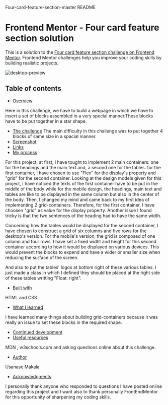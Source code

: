 Four-card-feature-section-master README

# Frontend Mentor - Four card feature section solution

This is a solution to the [Four card feature section challenge on Frontend Mentor](https://www.frontendmentor.io/challenges/four-card-feature-section-weK1eFYK). 
Frontend Mentor challenges help you improve your coding skills by building realistic projects. 


![desktop-preview](https://user-images.githubusercontent.com/60264357/170023468-5d391f74-0069-4b63-a4e2-4600a23de5a2.jpg)


## Table of contents

- [Overview](#overview)

Here in this challenge, we have to build a webpage in which we have to insert a 
set of blocks assembled in a very special manner.These blocks have to be put 
together in a star shape.

  - [The challenge](#the-challenge)
The main difficulty in this challenge was to put together 4 blocks of same size in a spacial manner.
  - [Screenshot](#screenshot)
  - [Links](#links)
- [My process](#my-process)


For this project, at first, I have tought to implement 2 main containers: 
one for the headings and the main text and, a second one for the tables.
for the first container, I have chosen to use "Flex" for the display's property
and "grid" for the second container.
Looking at the design models given for this project, I have noticed the texts of the first container 
have to be put in the middle of the body while for the mobile design, the headings, 
main text and tables are like to be displayed in the same column but also in the center of the body.
Then, I changed my mind and came back to my first idea of implementing 2 grid-containers.
Therefore, for the first container, I have choosen "grid" as value for the display property.
Another issue I found tricky is that the two sentences of the heading had to have the same width.

Concerning how the tables would be displayed for the second container,
I have chosen to construct a grid of six columns and five rows for the desktop's version.
For the mobile's version,  the grid is composed of one column and four rows.
I have set a fixed widht and height for this second container according to how it would be displayed
on various devices. This would prevent the blocks to expend and have a wider or smaller size when 
reducing the surface of the screen.

And also to put the tables' logos at bottom right of these various tables. I just made a class in which
I defined they should be placed at the right side of these tables writting "Float: right".

  - [Built with](#built-with)

HTML and CSS

  - [What I learned](#what-i-learned)

I have learned many things about building grid-containers because it was really an issue to set these 
blocks in the required shape.

  - [Continued development](#continued-development)
  - [Useful resources](#useful-resources)

MDN , w3schools.com and asking questions online about this challenge.

- [Author](#author)

Usanase Makala

- [Acknowledgments](#acknowledgments)

I personally thank anyone who responded to questions I have posted online regarding this 
project and I want also to thank personally FrontEndMentor for this opportunity of sharpening my 
coding skills.
